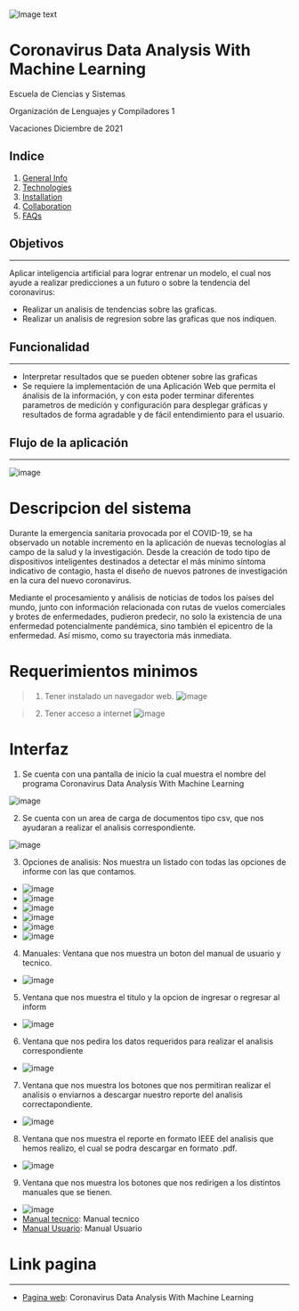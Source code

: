 ### 
![Image text](https://i.pinimg.com/originals/e7/94/6c/e7946c7073fc9df995f6047d17125afe.png)
# **Coronavirus Data Analysis With Machine Learning**

Escuela de Ciencias y Sistemas

Organización de Lenguajes y Compiladores 1

Vacaciones Diciembre de 2021

## Indice
1. [General Info](#general-info)
2. [Technologies](#technologies)
3. [Installation](#installation)
4. [Collaboration](#collaboration)
5. [FAQs](#faqs)

## Objetivos
***
Aplicar inteligencia artificial para lograr entrenar un modelo, el cual nos ayude a realizar predicciones a un futuro o sobre la tendencia del coronavirus:
* Realizar un analisis de tendencias sobre las graficas.
* Realizar un analisis de regresion sobre las graficas que nos indiquen.

## Funcionalidad
***
* Interpretar resultados que se pueden obtener sobre las graficas
* Se requiere la implementación de una Aplicación Web que permita el ánalisis de la información, y con esta poder terminar diferentes parametros de medición y configuración para desplegar gráficas y resultados de forma agradable y de fácil entendimiento para el usuario.

## Flujo de la aplicación
***
![image](IMAGENES/A14.png)

# Descripcion del sistema
Durante la emergencia sanitaria provocada por el COVID-19, se ha observado un notable incremento en la aplicación de nuevas tecnologías al campo de la salud y la investigación. Desde la creación de todo tipo de dispositivos inteligentes destinados a detectar el más mínimo síntoma indicativo de contagio, hasta el diseño de nuevos patrones de investigación en la cura del nuevo coronavirus.

Mediante el procesamiento y análisis de noticias de todos los países del mundo, junto con información relacionada con rutas de vuelos comerciales y brotes de enfermedades, pudieron predecir, no solo la existencia de una enfermedad potencialmente pandémica, sino también el epicentro de la enfermedad. Así mismo, como su trayectoria más inmediata.


# Requerimientos minimos
> 1. Tener instalado un navegador web.
![image](https://res.cloudinary.com/pym/image/upload/c_scale,f_auto,q_auto,w_800/v1/articles/2021/js-ecmascript/navegadores-web)

> 2. Tener acceso a internet 
![image](https://www.bankinter.com/file_source/blog/Contents/Noticias/images-static/wifi.png)

# Interfaz
1. Se cuenta con una pantalla de inicio la cual muestra el nombre del programa Coronavirus Data Analysis With Machine Learning

![image](IMAGENES/A1.png)

2. Se cuenta con un area de carga de documentos tipo csv, que nos ayudaran a realizar el analisis correspondiente.

![image](IMAGENES/A2.png)

3. Opciones de analisis: Nos muestra un listado con todas las opciones de informe con las que contamos.
* ![image](IMAGENES/A3.png)
* ![image](IMAGENES/A4.png)
* ![image](IMAGENES/A5.png)
* ![image](IMAGENES/A6.png)
* ![image](IMAGENES/A7.png)
* ![image](IMAGENES/A8.png)

4. Manuales: Ventana que nos muestra un boton del manual de usuario y tecnico.
* ![image](IMAGENES/A9.png)

5. Ventana que nos muestra el titulo y la opcion de ingresar o regresar al inform
* ![image](IMAGENES/A10.png)

6. Ventana que nos pedira los datos requeridos para realizar el analisis correspondiente
* ![image](IMAGENES/A11.png)

7. Ventana que nos muestra los botones que nos permitiran realizar el analisis o enviarnos a descargar nuestro reporte del analisis correctapondiente.
* ![image](IMAGENES/A12.png)

8. Ventana que nos muestra el reporte en formato IEEE del analisis que hemos realizo, el cual se podra descargar en formato .pdf.
* ![image](IMAGENES/A13.png)

9. Ventana que nos muestra los botones que nos redirigen a los distintos manuales que se tienen.
* ![image](IMAGENES/A9.png)
* [Manual tecnico](https://github.com/isabelgonz20/OLC2_Proyecto2/blob/master/Proyecto/Manuales/Tecnico.md): Manual tecnico
* [Manual Usuario](https://github.com/isabelgonz20/OLC2_Proyecto2/blob/master/Proyecto/Manuales/Usuario.md): Manual Usuario

# Link pagina
***
* [Pagina web](http://34.125.68.190:8000/): Coronavirus Data Analysis With Machine Learning